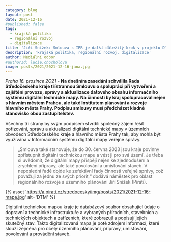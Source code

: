 ```yaml
---
category: blog
layout: post
date: 2021-12-16
#published: false
tags: 
  - krajská politika
  - regionální rozvoj
  - digitalizace
title: 'Jiří Snížek: Smlouva s IPR je další důležitý krok v projektu DTM!'
description: 'krajská politika, regionální rozvoj, digitalizace'
author: Mediální odbor
#authorId: lucie.chocholova
image: posts/2021/2021-12-16-jana.jpg
---
```


*Praha 16. prosince 2O21 -* **Na dnešním zasedání schválila Rada Středočeského kraje třístrannou Smlouvu o spolupráci při vytvoření a zajištění provozu, správy a aktualizace datového obsahu informačního systému digitální technické mapy. Na činnosti by kraj spolupracoval nejen s hlavním městem Prahou, ale také Institutem plánování a rozvoje hlavního města Prahy. Podpisu smlouvy musí předcházet kladné stanovisko obou zastupitelstev.**  

Všechny tři strany by svým podpisem stvrdili společný zájem řešit pořizování, správu a aktualizaci digitální technické mapy v územních obvodech Středočeského kraje a hlavního města Prahy tak, aby mohla být využívána v Informačním systému digitální mapy veřejné správy. 
> „Smlouva také stanovuje, že do 30. června 2023 jsou kraje povinny zpřístupnit digitální technickou mapu a vést ji pro svá území. Je třeba si uvědomit, že digitální mapy přispějí nejen ke zjednodušení a zrychlení přípravy, ale také povolování a umisťování staveb. V neposlední řadě dojde ke zefektivní řady činností veřejné správy, což považuji za jednu ze svých priorit,“ dodává náměstek pro oblast regionálního rozvoje a územního plánování Jiří Snížek (Piráti).

{% asset 'https://a.pirati.cz/stredocesky/img/posts/2021/2021-12-16-mapa.jpg' alt='DTM' %}

Digitální technickou mapou kraje je databázový soubor obsahující údaje o dopravní a technické infrastruktuře a vybraných přírodních, stavebních a technických objektech a zařízeních, které zobrazují a popisují jejich skutečný stav. Takto digitalizovaná mapa je poté zdrojem informací, které slouží zejména pro účely územního plánování, přípravy, umisťování, povolování a provádění staveb.
